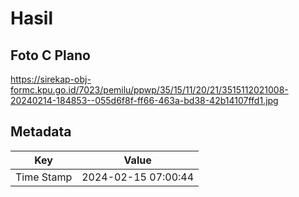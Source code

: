 # Hasil

## Foto C Plano

https://sirekap-obj-formc.kpu.go.id/7023/pemilu/ppwp/35/15/11/20/21/3515112021008-20240214-184853--055d6f8f-ff66-463a-bd38-42b14107ffd1.jpg


## Metadata

| Key        | Value               |
| ---------- | ------------------- |
| Time Stamp | 2024-02-15 07:00:44 |



